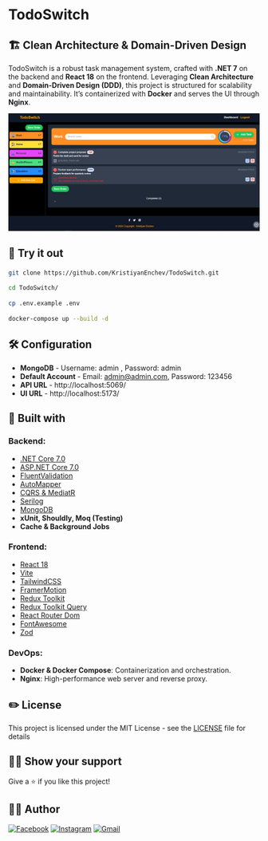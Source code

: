 # TodoSwitch

## 🏗️ Clean Architecture & Domain-Driven Design

TodoSwitch is a robust task management system, crafted with **.NET 7** on the backend and **React 18** on the frontend. Leveraging **Clean Architecture** and **Domain-Driven Design (DDD)**, this project is structured for scalability and maintainability. It’s containerized with **Docker** and serves the UI through **Nginx**.

<p align="center">
    <img src="Client/src/assets/TodoSwitch.PNG" alt="banner">
</p>

## 👀 Try it out

```bash
git clone https://github.com/KristiyanEnchev/TodoSwitch.git
```
```bash
cd TodoSwitch/
```
```bash
cp .env.example .env
```
```bash
docker-compose up --build -d
```

## 🛠 Configuration

- **MongoDB** - Username: admin , Password: admin
- **Default Account** - Email: admin@admin.com, Password: 123456
- **API URL** - http://localhost:5069/
- **UI URL** - http://localhost:5173/

## 👷 Built with

### Backend:

- [.NET Core 7.0](https://github.com/dotnet/core)
- [ASP.NET Core 7.0](https://github.com/dotnet/aspnetcore)
- [FluentValidation](https://github.com/FluentValidation/FluentValidation)
- [AutoMapper](https://github.com/AutoMapper/AutoMapper)
- [CQRS & MediatR](https://github.com/jbogard/MediatR)
- [Serilog](https://github.com/serilog/serilog)
- [MongoDB](https://github.com/mongodb/mongo)
- **xUnit, Shouldly, Moq (Testing)**
- **Cache & Background Jobs**

### Frontend:

- [React 18](https://reactjs.org/)
- [Vite](https://vitejs.dev/)
- [TailwindCSS](https://tailwindcss.com/)
- [FramerMotion](https://github.com/framer/motion)
- [Redux Toolkit](https://github.com/reduxjs/redux-toolkit)
- [Redux Toolkit Query](https://github.com/reduxjs/redux-toolkit)
- [React Router Dom](https://reactrouter.com/)
- [FontAwesome](https://fontawesome.com/)
- [Zod](https://github.com/colinhacks/zod)

### DevOps:

- **Docker & Docker Compose**: Containerization and orchestration.
- **Nginx**: High-performance web server and reverse proxy.

## ✏️ License

This project is licensed under the MIT License - see the [LICENSE](LICENSE) file for details

## 👨‍🚀 Show your support

Give a ⭐ if you like this project!

## 🧍‍♂️️ Author

[![Facebook](https://img.shields.io/badge/kristiyan.enchev-%231877F2.svg?style=for-the-badge&logo=Facebook&logoColor=white)](https://www.facebook.com/kristiqn.enchev.5/) [![Instagram](https://img.shields.io/badge/kristiyan-%23E4405F.svg?style=for-the-badge&logo=Instagram&logoColor=white)](https://www.instagram.com/kristiyan_e/) [![Gmail](https://img.shields.io/badge/Gmail-D14836?style=for-the-badge&logo=gmail&logoColor=white)](mailto:kristiqnenchevv@gmail.com)

